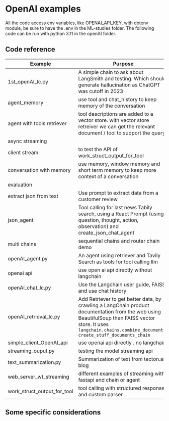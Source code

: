 # OpenAI examples

All the code access env variables, like OPENAI_API_KEY, with dotenv module, be sure to have the .env in the ML-studies folder. The following code can be run with python 3.11 in the openAI folder.

## Code reference

| Example | Purpose |
| --- | --- |
| 1st_openAI_lc.py | A simple chain to ask about LangSmith and testing. Which should generate hallucination as ChatGPT was cutoff in 2023 |
| agent_memory| use tool and chat_history to keep memory of the conversation |
| agent with tools retriever | tool descriptions are added to a vector store. with vector store retreiver we can get the relevant document / tool to support the query |
| async streaming | | 
| client stream | to test the API of work_struct_output_for_tool |
| conversation with memory | use memory, window memory and short term memory to keep more context of a conversation | 
| evaluation | | 
| extract json from text | Use prompt to extract data from a customer review | 
| json_agent | Tool calling for last news Tabily search, using a React Prompt (using question, thought, action, observation) and create_json_chat_agent |
| multi chains | sequential chains and router chain demo |
| openAI_agent.py | An agent using retriever and Tavily Search as tools for tool calling llm |
| openai api | use open ai api directly without langchain |
| openAI_chat_lc.py | Use the Langchain user guide, FAISS and use chat history |
| openAI_retrieval_lc.py | Add Retriever to get better data, by crawling a LangChain product documentation from the web using BeautifulSoup then FAISS vector store. It uses `langchain.chains.combine_documents. create_stuff_documents_chain` |
| simple_client_OpenAI_api | use openai api directly . no langchain |
| streaming_ouput.py | testing the model streaming api |
| text_summarization.py | Summarization of text from tecton.ai blog |
| web_server_wt_streaming | different examples of streaming with fastapi and chain or agent |
| work_struct_output_for_tool |  tool calling with structured response and custom parser |


## Some specific considerations

